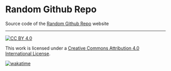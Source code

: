 # Random Github Repo

Source code of the [Random Github Repo](https://www.randomgithubrepo.site) website

---

[![CC BY 4.0][cc-by-shield]][cc-by]

This work is licensed under a
[Creative Commons Attribution 4.0 International License][cc-by].

[cc-by]: http://creativecommons.org/licenses/by/4.0/
[cc-by-shield]: https://img.shields.io/badge/License-CC%20BY%204.0-lightgrey.svg

[![wakatime](https://wakatime.com/badge/user/b8ecff52-7743-4a1e-8b28-93fcce7c9b7d/project/e15f4652-7753-48b7-a56d-22363a8f41e8.svg)](https://wakatime.com/badge/user/b8ecff52-7743-4a1e-8b28-93fcce7c9b7d/project/e15f4652-7753-48b7-a56d-22363a8f41e8)
